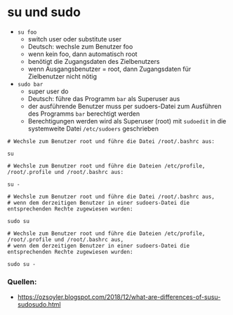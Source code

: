 # su und sudo

* `su foo`
  * switch user oder substitute user
  * Deutsch: wechsle zum Benutzer foo
  * wenn kein foo, dann automatisch root
  * benötigt die Zugangsdaten des Zielbenutzers
  * wenn Ausgangsbenutzer = root, dann Zugangsdaten für Zielbenutzer nicht nötig
* `sudo bar`
  * super user do
  * Deutsch: führe das Programm `bar` als Superuser aus
  * der ausführende Benutzer muss per sudoers-Datei zum Ausführen des Programms `bar` berechtigt werden
  * Berechtigungen werden wird als Superuser (root) mit `sudoedit` in die systemweite Datei `/etc/sudoers` geschrieben

```
# Wechsle zum Benutzer root und führe die Datei /root/.bashrc aus:

su

# Wechsle zum Benutzer root und führe die Dateien /etc/profile, /root/.profile und /root/.bashrc aus:

su -

# Wechsle zum Benutzer root und führe die Datei /root/.bashrc aus,
# wenn dem derzeitigen Benutzer in einer sudoers-Datei die entsprechenden Rechte zugewiesen wurden:

sudo su

# Wechsle zum Benutzer root und führe die Dateien /etc/profile, /root/.profile und /root/.bashrc aus, 
# wenn dem derzeitigen Benutzer in einer sudoers-Datei die entsprechenden Rechte zugewiesen wurden:

sudo su -
```
### Quellen:
* https://ozsoyler.blogspot.com/2018/12/what-are-differences-of-susu-sudosudo.html
